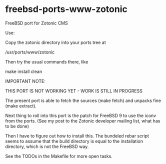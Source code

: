 freebsd-ports-www-zotonic
=========================

FreeBSD port for Zotonic CMS


Use:

Copy the zotonic directory into your ports tree at

  /usr/ports/www/zotonic
  
Then try the usual commands there, like

  make install clean


IMPORTANT NOTE: 

THIS PORT IS NOT WORKING YET - WORK IS STILL IN PROGRESS

The present port is able to fetch the sources (make fetch) and
unpacks fine (make extract). 

Next thing to roll into this port is the patch for FreeBSD 9
to use the iconv from the ports. (See my post to the Zotonic 
developer mailing list, what has to be done)

Then I have to figure out how to install this.
The bundeled rebar script seems to assume that the build
directory is equal to the installation directory, which is
not the FreeBSD way.

See the TODOs in the Makefile for more open tasks.
